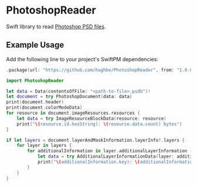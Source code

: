 # PhotoshopReader

Swift library to read [Photoshop PSD files](https://www.adobe.com/devnet-apps/photoshop/fileformatashtml/).

## Example Usage

Add the following line to your project's SwiftPM dependencies:
```swift
.package(url: "https://github.com/hughbe/PhotoshopReader", from: "1.0.0"),
```

```swift
import PhotoshopReader

let data = Data(contentsOfFile: "<path-to-file>.psdb")!
let document = try PhotoshopDocument(data: data)
print(document.header)
print(document.colorModeData)
for resource in document.imageResources.resources {
    let data = try ImageResourceBlockData(resource: resource)
    print("\(resource.id.hexString): \(resource.data.count) bytes")
}

if let layers = document.layerAndMaskInformation.layerInfo?.layers {
    for layer in layers {
        for additionalInformation in layer.additionalLayerInformation {
            let data = try AdditionalLayerInformationData(layer: additionalInformation)
            print("\(additionalInformation.key): \(additionalInformation.data.count) bytes")
        }
    }
}
```


